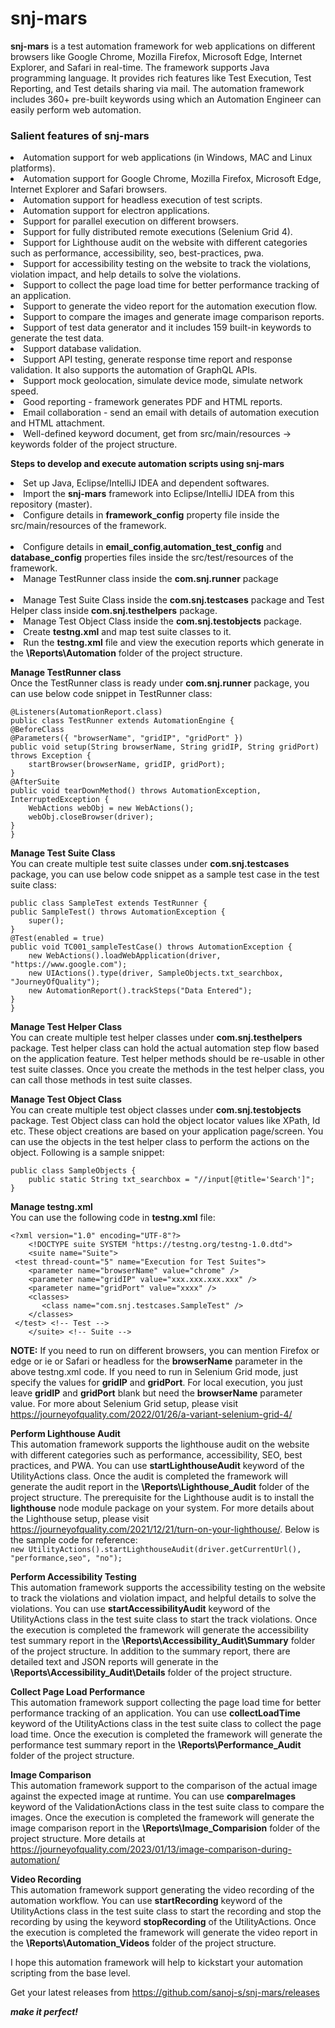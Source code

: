 # snj-mars
**snj-mars** is a test automation framework for web applications on different browsers like Google Chrome, Mozilla Firefox, Microsoft Edge, Internet Explorer, and Safari in real-time. The framework supports Java programming language. It provides rich features like Test Execution, Test Reporting, and Test details sharing via mail. The automation framework includes 360+ pre-built keywords using which an Automation Engineer can easily perform web automation.

<h3>Salient features of snj-mars</h3>
<li>Automation support for web applications (in Windows, MAC and Linux platforms).
<br><li>Automation support for Google Chrome, Mozilla Firefox, Microsoft Edge, Internet Explorer and Safari browsers.
<br><li>Automation support for headless execution of test scripts.
<br><li>Automation support for electron applications.
<br><li>Support for parallel execution on different browsers.
<br><li>Support for fully distributed remote executions (Selenium Grid 4).
<br><li>Support for Lighthouse audit on the website with different categories such as performance, accessibility, seo, best-practices, pwa. 
<br><li>Support for accessibility testing on the website to track the violations, violation impact, and help details to solve the violations.
<br><li>Support to collect the page load time for better performance tracking of an application.
<br><li>Support to generate the video report for the automation execution flow.
<br><li>Support to compare the images and generate image comparison reports. 
<br><li>Support of test data generator and it includes 159 built-in keywords to generate the test data.
<br><li>Support database validation.
<br><li>Support API testing, generate response time report and response validation. It also supports the automation of GraphQL APIs. 
<br><li>Support mock geolocation, simulate device mode, simulate network speed.
<br><li>Good reporting - framework generates PDF and HTML reports.  
<br><li>Email collaboration - send an email with details of automation execution and HTML attachment. 
<br><li> Well-defined keyword document, get from src/main/resources -> keywords folder of the project structure. 
	
**Steps to develop and execute automation scripts using snj-mars**
<br><li>Set up Java, Eclipse/IntelliJ IDEA and dependent softwares.
<br><li>Import the **snj-mars** framework into Eclipse/IntelliJ IDEA from this repository (master).	
<br><li>Configure details in **framework_config** property file inside the src/main/resources of the framework. 	
<br><li>Configure details in **email_config**,**automation_test_config** and **database_config** properties files inside the src/test/resources of the framework. 
<br><li>Manage TestRunner class inside the **com.snj.runner** package	
<br><li>Manage Test Suite Class inside the **com.snj.testcases** package and Test Helper class inside **com.snj.testhelpers** package.
<br><li>Manage Test Object Class inside the **com.snj.testobjects** package.
<br><li>Create **testng.xml** and map test suite classes to it.
<br><li>Run the **testng.xml** file and view the execution reports which generate in the **\Reports\Automation** folder of the project structure.	

**Manage TestRunner class**
<br>Once the TestRunner class is ready under **com.snj.runner** package, you can use below code snippet in TestRunner class:
	
	@Listeners(AutomationReport.class)
	public class TestRunner extends AutomationEngine {
	@BeforeClass
	@Parameters({ "browserName", "gridIP", "gridPort" })
	public void setup(String browserName, String gridIP, String gridPort) throws Exception {
		startBrowser(browserName, gridIP, gridPort);
	}
	@AfterSuite
	public void tearDownMethod() throws AutomationException, InterruptedException {
		WebActions webObj = new WebActions();
		webObj.closeBrowser(driver);
	}
	}
	
**Manage Test Suite Class**
<br>You can create multiple test suite classes under **com.snj.testcases** package, you can use below code snippet as a sample test case in the test suite class:
	
	public class SampleTest extends TestRunner {
	public SampleTest() throws AutomationException {
		super();
	}
	@Test(enabled = true)
	public void TC001_sampleTestCase() throws AutomationException {
		new WebActions().loadWebApplication(driver, "https://www.google.com");
		new UIActions().type(driver, SampleObjects.txt_searchbox, "JourneyOfQuality");
		new AutomationReport().trackSteps("Data Entered");
	}
	}
	
**Manage Test Helper Class**
<br>You can create multiple test helper classes under **com.snj.testhelpers** package. Test helper class can hold the actual automation step flow based on the application feature. Test helper methods should be re-usable in other test suite classes. Once you create the methods in the test helper class, you can call those methods in test suite classes. 
	
**Manage Test Object Class**
<br>You can create multiple test object classes under **com.snj.testobjects** package. Test Object class can hold the object locator values like XPath, Id etc. These object creations are based on your application page/screen. You can use the objects in the test helper class to perform the actions on the object. Following is a sample snippet:
	
	public class SampleObjects {
		public static String txt_searchbox = "//input[@title='Search']";
	}
	
**Manage testng.xml**
<br>You can use the following code in **testng.xml** file:
	
	<?xml version="1.0" encoding="UTF-8"?>
        <!DOCTYPE suite SYSTEM "https://testng.org/testng-1.0.dtd">
        <suite name="Suite">
	 <test thread-count="5" name="Execution for Test Suites">
		<parameter name="browserName" value="chrome" />
		<parameter name="gridIP" value="xxx.xxx.xxx.xxx" />
		<parameter name="gridPort" value="xxxx" />
		<classes>
		   <class name="com.snj.testcases.SampleTest" />
		</classes>
	 </test> <!-- Test -->
        </suite> <!-- Suite -->

**NOTE:** If you need to run on different browsers, you can mention Firefox or edge or ie or Safari or headless for the **browserName** parameter in the above testng.xml code. If you need to run in Selenium Grid mode, just specify the values for **gridIP** and **gridPort**. For local execution, you just leave **gridIP** and **gridPort** blank but need the **browserName** parameter value. For more about Selenium Grid setup, please visit https://journeyofquality.com/2022/01/26/a-variant-selenium-grid-4/   

**Perform Lighthouse Audit**
<br>This automation framework supports the lighthouse audit on the website with different categories such as performance, accessibility, SEO, best practices, and PWA. You can use **startLighthouseAudit** keyword of the UtilityActions class. Once the audit is completed the framework will generate the audit report in the **\Reports\Lighthouse_Audit** folder of the project structure. The prerequisite for the Lighthouse audit is to install the **lighthouse** node module package on your system. For more details about the Lighthouse setup, please visit https://journeyofquality.com/2021/12/21/turn-on-your-lighthouse/. Below is the sample code for reference:
<br>`new UtilityActions().startLighthouseAudit(driver.getCurrentUrl(), "performance,seo", "no");`	

**Perform Accessibility Testing**
<br>This automation framework supports the accessibility testing on the website to track the violations and violation impact, and helpful details to solve the violations. You can use **startAccessibilityAudit** keyword of the UtilityActions class in the test suite class to start the track violations. Once the execution is completed the framework will generate the accessibility test summary report in the **\Reports\Accessibility_Audit\Summary** folder of the project structure. In addition to the summary report, there are detailed text and JSON reports will generate in the **\Reports\Accessibility_Audit\Details** folder of the project structure.

**Collect Page Load Performance**
<br>This automation framework support collecting the page load time for better performance tracking of an application. You can use **collectLoadTime** keyword of the UtilityActions class in the test suite class to collect the page load time. Once the execution is completed the framework will generate the performance test summary report in the **\Reports\Performance_Audit** folder of the project structure. 

**Image Comparison**
<br>This automation framework support to the comparison of the actual image against the expected image at runtime. You can use **compareImages** keyword of the ValidationActions class in the test suite class to compare the images. Once the execution is completed the framework will generate the image comparison report in the **\Reports\Image_Comparision** folder of the project structure. More details at https://journeyofquality.com/2023/01/13/image-comparison-during-automation/ 

**Video Recording**
<br>This automation framework support generating the video recording of the automation workflow. You can use **startRecording** keyword of the UtilityActions class in the test suite class to start the recording and stop the recording by using the keyword **stopRecording** of the UtilityActions. Once the execution is completed the framework will generate the video report in the **\Reports\Automation_Videos** folder of the project structure. 

I hope this automation framework will help to kickstart your automation scripting from the base level.	
	
Get your latest releases from https://github.com/sanoj-s/snj-mars/releases
	
_**make it perfect!**_
